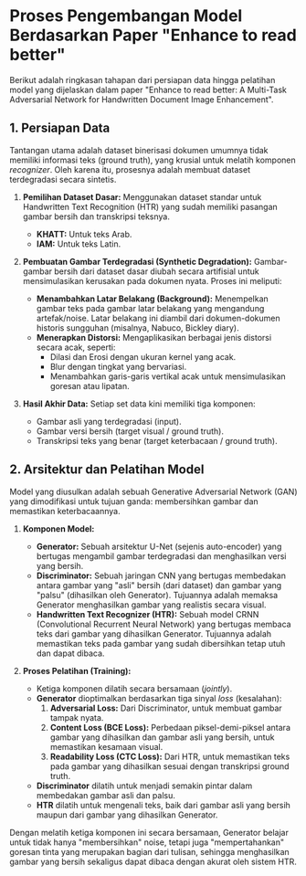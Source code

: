 
# Proses Pengembangan Model Berdasarkan Paper "Enhance to read better"

Berikut adalah ringkasan tahapan dari persiapan data hingga pelatihan model yang dijelaskan dalam paper "Enhance to read better: A Multi-Task Adversarial Network for Handwritten Document Image Enhancement".

## 1. Persiapan Data

Tantangan utama adalah dataset binerisasi dokumen umumnya tidak memiliki informasi teks (ground truth), yang krusial untuk melatih komponen *recognizer*. Oleh karena itu, prosesnya adalah membuat dataset terdegradasi secara sintetis.

1.  **Pemilihan Dataset Dasar:** Menggunakan dataset standar untuk Handwritten Text Recognition (HTR) yang sudah memiliki pasangan gambar bersih dan transkripsi teksnya.
    *   **KHATT:** Untuk teks Arab.
    *   **IAM:** Untuk teks Latin.

2.  **Pembuatan Gambar Terdegradasi (Synthetic Degradation):** Gambar-gambar bersih dari dataset dasar diubah secara artifisial untuk mensimulasikan kerusakan pada dokumen nyata. Proses ini meliputi:
    *   **Menambahkan Latar Belakang (Background):** Menempelkan gambar teks pada gambar latar belakang yang mengandung artefak/noise. Latar belakang ini diambil dari dokumen-dokumen historis sungguhan (misalnya, Nabuco, Bickley diary).
    *   **Menerapkan Distorsi:** Mengaplikasikan berbagai jenis distorsi secara acak, seperti:
        *   Dilasi dan Erosi dengan ukuran kernel yang acak.
        *   Blur dengan tingkat yang bervariasi.
        *   Menambahkan garis-garis vertikal acak untuk mensimulasikan goresan atau lipatan.

3.  **Hasil Akhir Data:** Setiap set data kini memiliki tiga komponen:
    *   Gambar asli yang terdegradasi (input).
    *   Gambar versi bersih (target visual / ground truth).
    *   Transkripsi teks yang benar (target keterbacaan / ground truth).

## 2. Arsitektur dan Pelatihan Model

Model yang diusulkan adalah sebuah Generative Adversarial Network (GAN) yang dimodifikasi untuk tujuan ganda: membersihkan gambar dan memastikan keterbacaannya.

1.  **Komponen Model:**
    *   **Generator:** Sebuah arsitektur U-Net (sejenis auto-encoder) yang bertugas mengambil gambar terdegradasi dan menghasilkan versi yang bersih.
    *   **Discriminator:** Sebuah jaringan CNN yang bertugas membedakan antara gambar yang "asli" bersih (dari dataset) dan gambar yang "palsu" (dihasilkan oleh Generator). Tujuannya adalah memaksa Generator menghasilkan gambar yang realistis secara visual.
    *   **Handwritten Text Recognizer (HTR):** Sebuah model CRNN (Convolutional Recurrent Neural Network) yang bertugas membaca teks dari gambar yang dihasilkan Generator. Tujuannya adalah memastikan teks pada gambar yang sudah dibersihkan tetap utuh dan dapat dibaca.

2.  **Proses Pelatihan (Training):**
    *   Ketiga komponen dilatih secara bersamaan (*jointly*).
    *   **Generator** dioptimalkan berdasarkan tiga sinyal *loss* (kesalahan):
        1.  **Adversarial Loss:** Dari Discriminator, untuk membuat gambar tampak nyata.
        2.  **Content Loss (BCE Loss):** Perbedaan piksel-demi-piksel antara gambar yang dihasilkan dan gambar asli yang bersih, untuk memastikan kesamaan visual.
        3.  **Readability Loss (CTC Loss):** Dari HTR, untuk memastikan teks pada gambar yang dihasilkan sesuai dengan transkripsi ground truth.
    *   **Discriminator** dilatih untuk menjadi semakin pintar dalam membedakan gambar asli dan palsu.
    *   **HTR** dilatih untuk mengenali teks, baik dari gambar asli yang bersih maupun dari gambar yang dihasilkan Generator.

Dengan melatih ketiga komponen ini secara bersamaan, Generator belajar untuk tidak hanya "membersihkan" noise, tetapi juga "mempertahankan" goresan tinta yang merupakan bagian dari tulisan, sehingga menghasilkan gambar yang bersih sekaligus dapat dibaca dengan akurat oleh sistem HTR.
